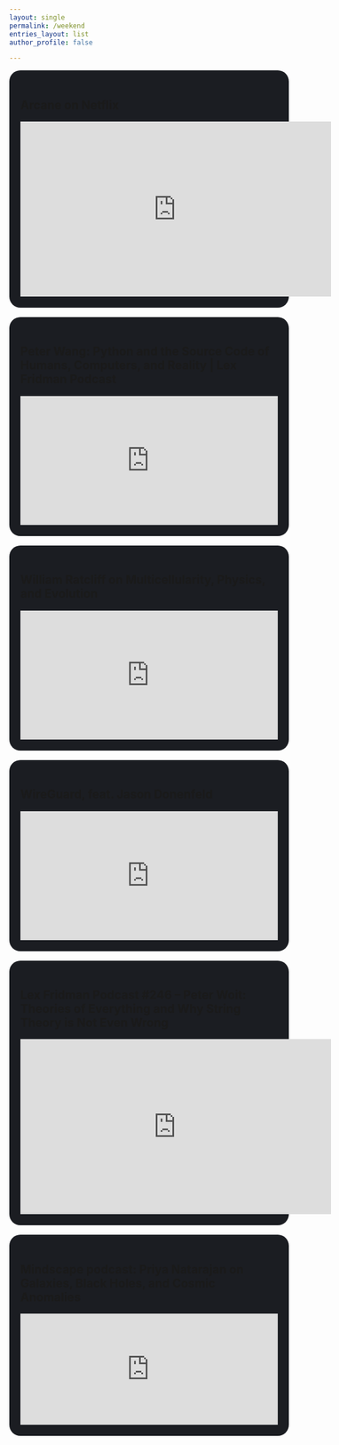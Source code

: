 ```yaml
---
layout: single
permalink: /weekend
entries_layout: list
author_profile: false

---
```


<div style="padding:20px; background: rgb(27, 29, 34);border-radius: 20px;">
<h2><i class="fas fa-tag"></i>  Arcane on Netflix </h2>
<iframe width="560" height="315" src="https://www.youtube.com/embed/fXmAurh012s" title="YouTube video player" frameborder="0" allow="accelerometer; autoplay; clipboard-write; encrypted-media; gyroscope; picture-in-picture" allowfullscreen></iframe>
</div>

<br>


<div style="padding:20px; background: rgb(27, 29, 34);border-radius: 20px;">
<h2><i class="fas fa-tag"></i>  Peter Wang: Python and the Source Code of Humans, Computers, and Reality | Lex Fridman Podcast </h2>
<iframe src="https://open.spotify.com/embed/episode/5mAcsOMpFR38R8rAAyV8HH?utm_source=generator" width="100%" height="232" frameBorder="0" allowfullscreen="" allow="autoplay; clipboard-write; encrypted-media; fullscreen; picture-in-picture"></iframe>
</div>

<br>

<div style="padding:20px; background: rgb(27, 29, 34);border-radius: 20px;">
<h2><i class="fas fa-tag"></i>  William Ratcliff on Multicellularity, Physics, and Evolution </h2>
<iframe src="https://open.spotify.com/embed/episode/5YsAZNneVmaYlSFZMYSQUM?utm_source=generator" width="100%" height="232" frameBorder="0" allowfullscreen="" allow="autoplay; clipboard-write; encrypted-media; fullscreen; picture-in-picture"></iframe>
</div>

<br>

<div style="padding:20px; background: rgb(27, 29, 34);border-radius: 20px;">
<h2><i class="fas fa-tag"></i>  WireGuard, feat. Jason Donenfeld </h2>
<iframe src="https://open.spotify.com/embed/episode/7vCTJGG47pJ21V7lco0u8z?utm_source=generator" width="100%" height="232" frameBorder="0" allowfullscreen="" allow="autoplay; clipboard-write; encrypted-media; fullscreen; picture-in-picture"></iframe>
</div>

<br>


<div style="padding:20px; background: rgb(27, 29, 34);border-radius: 20px;">
<h2><i class="fas fa-tag"></i>  Lex Fridman Podcast #246 – Peter Woit: Theories of Everything and Why String Theory is Not Even Wrong </h2>
<iframe width="560" height="315" src="https://www.youtube.com/embed/nDDJFvuFXdc" title="YouTube video player" frameborder="0" allow="accelerometer; autoplay; clipboard-write; encrypted-media; gyroscope; picture-in-picture" allowfullscreen></iframe>
</div>

<br>

<div style="padding:20px; background: rgb(27, 29, 34);border-radius: 20px;">
<h2><i class="fas fa-tag"></i>  Mindscape podcast: Priya Natarajan on Galaxies, Black Holes, and Cosmic Anomalies </h2>
 <iframe src="https://art19.com/shows/sean-carrolls-mindscape/episodes/3fb3552e-0222-4ad2-8697-0fe6b1a68d84/embed?theme=dark-blue" style="width: 100%; height: 200px; border: 0 none;" scrolling="no"></iframe>
</div>
